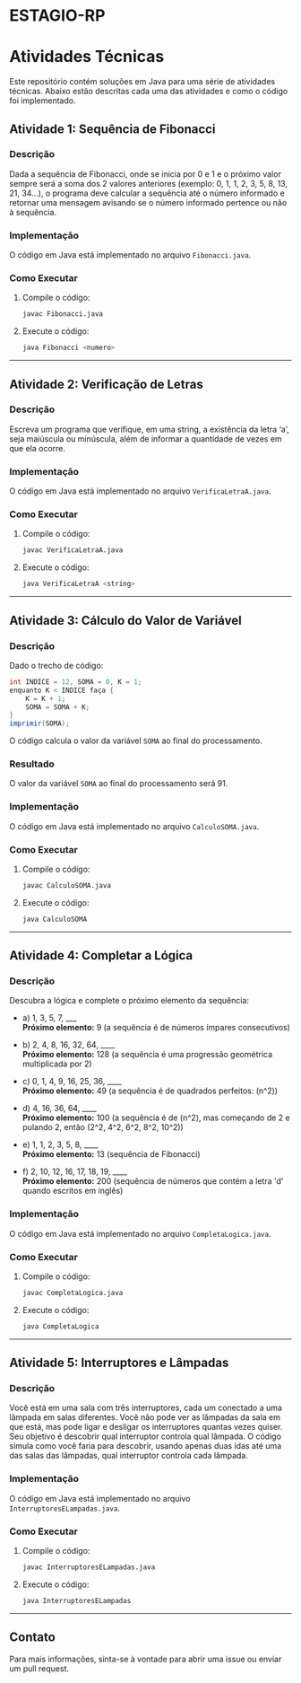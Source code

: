 # ESTAGIO-RP
# Atividades Técnicas

Este repositório contém soluções em Java para uma série de atividades técnicas. Abaixo estão descritas cada uma das atividades e como o código foi implementado.

## Atividade 1: Sequência de Fibonacci

### Descrição
Dada a sequência de Fibonacci, onde se inicia por 0 e 1 e o próximo valor sempre será a soma dos 2 valores anteriores (exemplo: 0, 1, 1, 2, 3, 5, 8, 13, 21, 34...), o programa deve calcular a sequência até o número informado e retornar uma mensagem avisando se o número informado pertence ou não à sequência.

### Implementação
O código em Java está implementado no arquivo `Fibonacci.java`.

### Como Executar
1. Compile o código:
   ```sh
   javac Fibonacci.java
   ```
2. Execute o código:
   ```sh
   java Fibonacci <numero>
   ```

---

## Atividade 2: Verificação de Letras

### Descrição
Escreva um programa que verifique, em uma string, a existência da letra ‘a’, seja maiúscula ou minúscula, além de informar a quantidade de vezes em que ela ocorre.

### Implementação
O código em Java está implementado no arquivo `VerificaLetraA.java`.

### Como Executar
1. Compile o código:
   ```sh
   javac VerificaLetraA.java
   ```
2. Execute o código:
   ```sh
   java VerificaLetraA <string>
   ```

---

## Atividade 3: Cálculo do Valor de Variável

### Descrição
Dado o trecho de código:

```java
int INDICE = 12, SOMA = 0, K = 1;
enquanto K < INDICE faça {
    K = K + 1;
    SOMA = SOMA + K;
}
imprimir(SOMA);
```

O código calcula o valor da variável `SOMA` ao final do processamento.

### Resultado
O valor da variável `SOMA` ao final do processamento será 91.

### Implementação
O código em Java está implementado no arquivo `CalculoSOMA.java`.

### Como Executar
1. Compile o código:
   ```sh
   javac CalculoSOMA.java
   ```
2. Execute o código:
   ```sh
   java CalculoSOMA
   ```

---

## Atividade 4: Completar a Lógica

### Descrição
Descubra a lógica e complete o próximo elemento da sequência:
- a) 1, 3, 5, 7, ___  
  **Próximo elemento:** 9 (a sequência é de números ímpares consecutivos)

- b) 2, 4, 8, 16, 32, 64, ____  
  **Próximo elemento:** 128 (a sequência é uma progressão geométrica multiplicada por 2)

- c) 0, 1, 4, 9, 16, 25, 36, ____  
  **Próximo elemento:** 49 (a sequência é de quadrados perfeitos: \(n^2\))

- d) 4, 16, 36, 64, ____  
  **Próximo elemento:** 100 (a sequência é de \(n^2\), mas começando de 2 e pulando 2, então \(2^2, 4^2, 6^2, 8^2, 10^2\))

- e) 1, 1, 2, 3, 5, 8, ____  
  **Próximo elemento:** 13 (sequência de Fibonacci)

- f) 2, 10, 12, 16, 17, 18, 19, ____  
  **Próximo elemento:** 200 (sequência de números que contém a letra 'd' quando escritos em inglês)

### Implementação
O código em Java está implementado no arquivo `CompletaLogica.java`.

### Como Executar
1. Compile o código:
   ```sh
   javac CompletaLogica.java
   ```
2. Execute o código:
   ```sh
   java CompletaLogica
   ```

---

## Atividade 5: Interruptores e Lâmpadas

### Descrição
Você está em uma sala com três interruptores, cada um conectado a uma lâmpada em salas diferentes. Você não pode ver as lâmpadas da sala em que está, mas pode ligar e desligar os interruptores quantas vezes quiser. Seu objetivo é descobrir qual interruptor controla qual lâmpada. O código simula como você faria para descobrir, usando apenas duas idas até uma das salas das lâmpadas, qual interruptor controla cada lâmpada.

### Implementação
O código em Java está implementado no arquivo `InterruptoresELampadas.java`.

### Como Executar
1. Compile o código:
   ```sh
   javac InterruptoresELampadas.java
   ```
2. Execute o código:
   ```sh
   java InterruptoresELampadas
   ```

---

## Contato

Para mais informações, sinta-se à vontade para abrir uma issue ou enviar um pull request.

